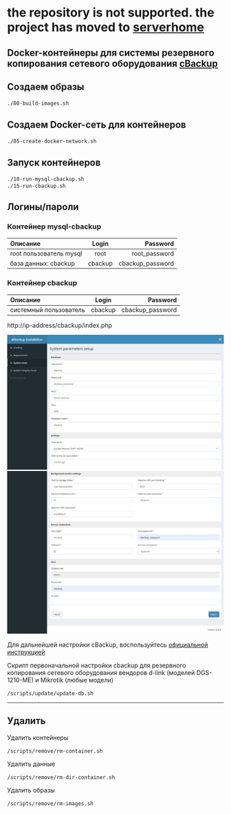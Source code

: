 # the repository is not supported. the project has moved to [serverhome](https://github.com/chatlamin/serverhome)

## Docker-контейнеры для системы резервного копирования сетевого оборудования [cBackup](https://cbackup.me/ru/)

## Создаем образы

    ./00-build-images.sh

## Создаем Docker-сеть для контейнеров

    ./05-create-docker-network.sh

## Запуск контейнеров

    ./10-run-mysql-cbackup.sh
    ./15-run-cbackup.sh

## Логины/пароли

### Контейнер mysql-cbackup

| Описание                  | Login   |         Password |
|:------------------------- |:-------:| ----------------:|
| root пользователь mysql   | root    |  root_password   |
| база данных: cbackup      | cbackup | cbackup_password |

### Контейнер cbackup

| Описание               | Login      | Password           |
|:---------------------- |:----------:| ------------------:|
| системный пользователь | cbackup    |  cbackup_password  |

http://ip-address/cbackup/index.php

<img src='./pictures/System-param-setup1.jpg' width='900'>
<img src='./pictures/System-param-setup2.jpg' width='900'>

Для дальнейшей настройки cBackup, воспользуйтесь [официальной инструкцией](https://cbackup.readthedocs.io/en/latest/getting-started/initial-setup/)

Скрипт первоначальной настройки cbackup для резервного копирования сетевого оборудования вендоров d-link (моделей DGS-1210-ME) и Mikrotik (любые модели)

    /scripts/update/update-db.sh
___

## Удалить

Удалить контейнеры

    /scripts/remove/rm-container.sh

Удалить данные

    /scripts/remove/rm-dir-container.sh

Удалить образы

    /scripts/remove/rm-images.sh
